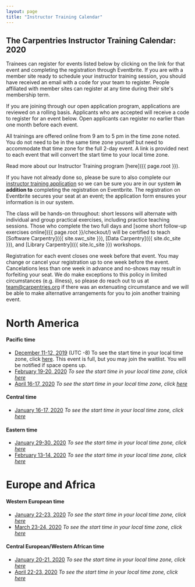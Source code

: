 ```yaml
---
layout: page
title: "Instructor Training Calendar"
---
```



## The Carpentries Instructor Training Calendar: 2020

Trainees can register for events listed below by clicking on the link for that event and completing the registration through Eventbrite.  If you are with a member site ready to schedule your instructor training session, you should have received an email with a code for your team to register. People affiliated with member sites can register at any time during their site's membership term.

If you are joining through our open application program, applications are reviewed on a rolling basis.  Applicants who are accepted will receive a code to register for an event below.  Open applicants can register no earlier than one month before each event.

All trainings are offered online from 9 am to 5 pm in the time zone noted.  You do not need to be in the same time zone yourself but need to accommodate that time zone for the full 2-day event. A link is provided next to each event that will convert the start time to your local time zone.

Read more about our Instructor Training program [here]({{ page.root }}).

If you have not already done so, please be sure to also complete our [instructor training application](https://amy.carpentries.org/forms/request_training/) so we can be sure you are in our system **in addition to** completing the registration on Eventbrite. The registration on Eventbrite secures your seat at an event; the application form ensures your information is in our system.    

The class will be hands-on throughout:
short lessons will alternate with individual and group practical exercises,
including practice teaching sessions.
Those who complete the two full days
and [some short follow-up exercises online]({{ page.root }}/checkout/)
will be certified to teach [Software Carpentry]({{ site.swc_site }}), [Data Carpentry]({{ site.dc_site }}), and [Library Carpentry]({{ site.lc_site }}) workshops.

Registration for each event closes one week before that event. You may change or cancel your registration up to one week before the event. Cancelations less than one week in advance and no-shows may result in forfeiting your seat.  We do make exceptions to this policy in limited circumstances (e.g. illness), so please do reach out to us at [team@carpentries.org](mailto:team@carpentries.org) if there was an extenuating circumstance and we will be able to make alternative arrangements for you to join another training event.

# North America

#### Pacific time
* [December 11-12, 2019](https://www.eventbrite.com/e/online-instructor-training-december-11-12-2019-n-america-pacific-time-tickets-65407937903) (UTC -8)  To see the start time in your local time zone, click [here](https://www.timeanddate.com/worldclock/fixedtime.html?msg=Instructor+Training+2019-12-11-ttt-PST&iso=20191211T09&p1=137).  This event is full, but you may join the waitlist. You will be notified if space opens up.
* [February 19-20, 2020](https://www.eventbrite.com/e/online-instructor-training-february-19-20-2020-n-america-pacific-time-tickets-83636510053) *To see the start time in your local time zone, click [here](https://www.timeanddate.com/worldclock/fixedtime.html?msg=Instructor+Training+2020-02-19-PST&iso=20200219T09&p1=137&ah=8)*
* [April 16-17, 2020](https://www.eventbrite.com/e/online-instructor-training-april-16-17-2020-n-america-pacific-time-tickets-83638497999) *To see the start time in your local time zone, click [here](https://www.timeanddate.com/worldclock/fixedtime.html?msg=Instructor+Training+2020-04-16-PST&iso=20200416T09&p1=137&ah=8)*

#### Central time
* [January 16-17, 2020](https://www.eventbrite.com/e/online-instructor-training-january-16-17-2020-n-america-central-time-tickets-83631003583) *To see the start time in your local time zone, click [here](https://www.timeanddate.com/worldclock/fixedtime.html?msg=Instructor+Training+2020-01-16-CST&iso=20200116T09&p1=64&ah=8)*

#### Eastern time
* [January 29-30, 2020](https://www.eventbrite.com/e/online-instructor-training-january-29-30-n-america-eastern-time-tickets-83631408795) *To see the start time in your local time zone, click [here]()*
* [February 13-14, 2020](https://www.eventbrite.com/e/online-instructor-training-february-13-14-2020-n-america-eastern-time-tickets-83631422837) *To see the start time in your local time zone, click [here](https://www.timeanddate.com/worldclock/fixedtime.html?msg=Instructor+Training%2C+2020-02-13-EST&iso=20200213T09&p1=179&ah=8)*

# Europe and Africa

#### Western European time

* [January 22-23, 2020](https://www.eventbrite.com/e/online-instructor-training-january-22-23-greenwich-mean-time-tickets-83631296459) *To see the start time in your local time zone, click [here](https://www.timeanddate.com/worldclock/fixedtime.html?msg=Instructor+Training+2020-01-22-GMT&iso=20200122T09&p1=136&ah=8)*
* [March 23-24, 2020](https://www.eventbrite.com/e/online-instructor-training-march-23-24-2020-greenwich-mean-time-tickets-83637691587) *To see the start time in your local time zone, click [here](https://www.timeanddate.com/worldclock/fixedtime.html?msg=Instructor+Training%2C+2020-03-22-GMT&iso=20200323T09&p1=136&ah=8)*

#### Central European/Western African time

* [January 20-21, 2020](https://www.eventbrite.com/e/online-instructor-training-january-20-21-2020-central-european-time-tickets-83631264363) *To see the start time in your local time zone, click [here]()*
* [April 22-23, 2020](https://www.eventbrite.com/e/online-instructor-training-april-22-23-2020-central-european-time-tickets-83638889169) *To see the start time in your local time zone, click [here]()*

